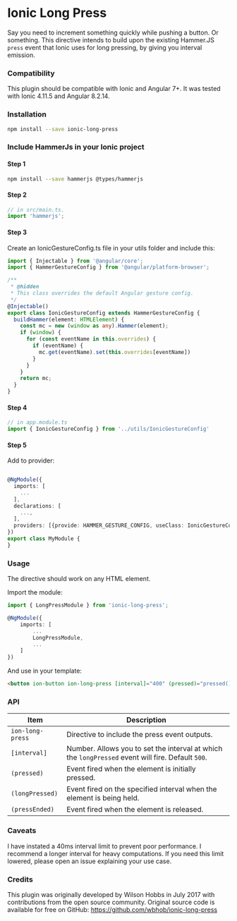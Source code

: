 # Ionic Long Press

Say you need to increment something quickly while pushing a button. Or something. This directive intends to build upon the existing Hammer.JS `press` event that Ionic uses for long pressing, by giving you interval emission.

### Compatibility

This plugin should be compatible with Ionic and Angular 7+. It was tested with Ionic 4.11.5 and Angular 8.2.14.

### Installation

```sh
npm install --save ionic-long-press
```

### Include HammerJs in your Ionic project

#### Step 1

```sh
npm install --save hammerjs @types/hammerjs
```

#### Step 2

```ts
// in src/main.ts.
import 'hammerjs';
```

#### Step 3

Create an IonicGestureConfig.ts file in your utils folder and include this:

```ts
import { Injectable } from '@angular/core';
import { HammerGestureConfig } from '@angular/platform-browser';

/**
 * @hidden
 * This class overrides the default Angular gesture config.
 */
@Injectable()
export class IonicGestureConfig extends HammerGestureConfig {
  buildHammer(element: HTMLElement) {
    const mc = new (window as any).Hammer(element);
    if (window) {
      for (const eventName in this.overrides) {
        if (eventName) {
          mc.get(eventName).set(this.overrides[eventName])
        }
      }
    }
    return mc;
  }
}
```

#### Step 4

```ts
// in app.module.ts
import { IonicGestureConfig } from '../utils/IonicGestureConfig'
```

#### Step 5

Add to provider:

```ts

@NgModule({
  imports: [
    ...
  ],
  declarations: [
    ...,
  ],
  providers: [{provide: HAMMER_GESTURE_CONFIG, useClass: IonicGestureConfig}],
})
export class MyModule {
}
```

### Usage

The directive should work on any HTML element.

Import the module:

```ts
import { LongPressModule } from 'ionic-long-press';

@NgModule({
    imports: [
        ...
        LongPressModule,
        ...
    ]
})
```

And use in your template:

```html
<button ion-button ion-long-press [interval]="400" (pressed)="pressed()" (longPressed)="active()" (pressEnded)="released()"></button>
```

### API

| Item             | Description                                                                                       |
| ---------------- | ------------------------------------------------------------------------------------------------- |
| `ion-long-press` | Directive to include the press event outputs.                                                     |
| `[interval]`     | Number. Allows you to set the interval at which the `longPressed` event will fire. Default `500`. |
| `(pressed)`      | Event fired when the element is initially pressed.                                                |
| `(longPressed)`  | Event fired on the specified interval when the element is being held.                             |
| `(pressEnded)`   | Event fired when the element is released.                                                         |

### Caveats

I have instated a 40ms interval limit to prevent poor performance. I recommend a longer interval for heavy computations. If you need this limit lowered, please open an issue explaining your use case.

### Credits

This plugin was originally developed by Wilson Hobbs in July 2017 with contributions from the open source community. Original source code is available for free on GitHub: <https://github.com/wbhob/ionic-long-press>
